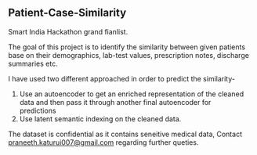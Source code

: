 ## Patient-Case-Similarity
Smart India Hackathon grand fianlist.

The goal of this project is to identify the similarity between given patients base on their demographics, lab-test values, prescription
notes, discharge summaries etc.

I have used two different approached in order to predict the similarity-
1. Use an autoencoder to get an enriched representation of the cleaned data and then pass it through another final autoencoder for     
   predictions
2. Use latent semantic indexing on the cleaned data.

The dataset is confidential as it contains seneitive medical data, Contact praneeth.katurui007@gmail.com regarding further queties.
